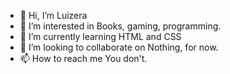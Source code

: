 - 👋 Hi, I’m Luizera
- 👀 I’m interested in Books, gaming, programming.
- 🌱 I’m currently learning HTML and CSS
- 💞️ I’m looking to collaborate on Nothing, for now.
- 📫 How to reach me You don't.

<!---
Luizeraa/Luizeraa is a ✨ special ✨ repository because its `README.md` (this file) appears on your GitHub profile.
You can click the Preview link to take a look at your changes.
--->
